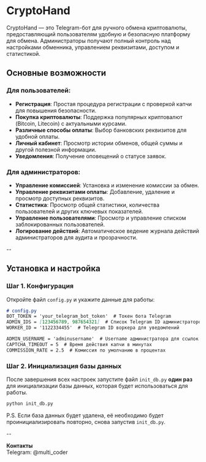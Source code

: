 # CryptoHand

CryptoHand — это Telegram-бот для ручного обмена криптовалюты, предоставляющий пользователям удобную и безопасную платформу для обмена. Администраторы получают полный контроль над настройками обменника, управлением реквизитами, доступом и статистикой.

## Основные возможности

### Для пользователей:
- **Регистрация**: Простая процедура регистрации с проверкой капчи для повышения безопасности.
- **Покупка криптовалюты**: Поддержка популярных криптовалют (Bitcoin, Litecoin) с актуальными курсами.
- **Различные способы оплаты**: Выбор банковских реквизитов для удобной оплаты.
- **Личный кабинет**: Просмотр истории обменов, общей суммы и другой полезной информации.
- **Уведомления**: Получение оповещений о статусе заявок.

### Для администраторов:
- **Управление комиссией**: Установка и изменение комиссии за обмен.
- **Управление реквизитами оплаты**: Добавление, удаление и просмотр доступных реквизитов.
- **Статистика**: Просмотр общей статистики, количества пользователей и других ключевых показателей.
- **Управление пользователями**: Просмотр и управление списком заблокированных пользователей.
- **Логирование действий**: Автоматическое ведение журнала действий администраторов для аудита и прозрачности.

--

## Установка и настройка

### Шаг 1. Конфигурация
Откройте файл `config.py` и укажите данные для работы:
```markdown
# config.py
BOT_TOKEN = 'your_telegram_bot_token'  # Токен бота Telegram
ADMIN_IDS = [123456789, 987654321]  # Список Telegram ID администраторов
WORKER_ID = '1122334455'  # Telegram ID воркера для уведомлений

ADMIN_USERNAME = 'adminusername'  # Username администратора для ссылок
CAPTCHA_TIMEOUT = 5  # Время действия капчи в минутах
COMMISSION_RATE = 2.5  # Комиссия по умолчанию в процентах
```

### Шаг 2. Инициализация базы данных

После завершения всех настроек запустите файл `init_db.py` **один раз** для инициализации базы данных, которая будет использоваться для работы.

```python
python init_db.py
```

P.S. Если база данных будет удалена, её необходимо будет проинициализировать повторно, снова запустив `init_db.py`.

--

**Контакты**  
Telegram: @multi_coder 

